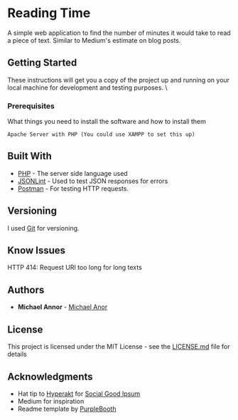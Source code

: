 # Reading Time

A simple web application to find the number of minutes it would take to read a piece of text. Similar to Medium's estimate on blog posts.

## Getting Started

These instructions will get you a copy of the project up and running on your local machine for development and testing purposes. \

### Prerequisites

What things you need to install the software and how to install them

```
Apache Server with PHP (You could use XAMPP to set this up)
```

## Built With

* [PHP](http://php.net/) - The server side language used
* [JSONLint](https://jsonlint.com/) - Used to test JSON responses for errors
* [Postman](https://www.getpostman.com/) - For testing HTTP requests.

## Versioning

I used [Git](http://git-scm.org/) for versioning.

## Know Issues

HTTP 414: Request URI too long for long texts

## Authors

* **Michael Annor** - [Michael Anor](https://github.com/michaelannor)

## License

This project is licensed under the MIT License - see the [LICENSE.md](LICENSE.md) file for details

## Acknowledgments

* Hat tip to [Hyperakt](http://hyperakt.com/) for [Social Good Ipsum](http://socialgoodipsum.com/)
* Medium for inspiration
* Readme template by [PurpleBooth](https://gist.github.com/PurpleBooth/109311bb0361f32d87a2)
